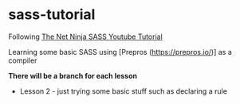 # sass-tutorial

Following [The Net Ninja SASS Youtube Tutorial](https://www.youtube.com/playlist?list=PL4cUxeGkcC9iEwigam3gTjU_7IA3W2WZA)

Learning some basic SASS using [Prepros (https://prepros.io/)] as a compiler

**There will be a branch for each lesson** 
* Lesson 2 - just trying some basic stuff such as declaring a rule
